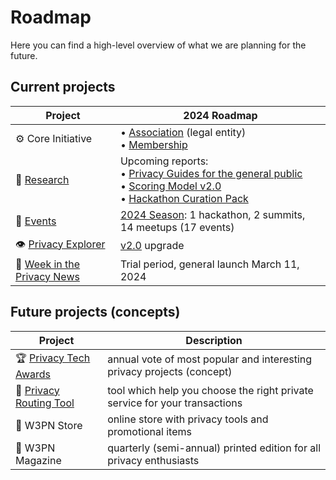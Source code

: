 # Roadmap

Here you can find a high-level overview of what we are planning for the future.

## Current projects

| Project | 2024 Roadmap |
| --- | --- |
| ⚙️ Core Initiative | • [Association](/association/) (legal entity)<br/> • [Membership](/membership/)
| 🔬 [Research](/research/) | Upcoming reports:<br/> • [Privacy Guides for the general public](https://github.com/web3privacy/grants/blob/main/README.md#-privacy-guides)<br/>• [Scoring Model v2.0](https://github.com/web3privacy/grants/blob/main/README.md#-privacy-beat)<br/>• [Hackathon Curation Pack](https://github.com/web3privacy/grants/blob/main/README.md#-hackathon-curation-pack) |
| 📅 [Events](/events/) | [2024 Season](/events/seasons/2024): 1 hackathon, 2 summits, 14 meetups (17 events) |
| 👁️ [Privacy Explorer](/projects/privacy-explorer) | [v2.0](/projects/privacy-explorer#milestones) upgrade |
| 📰 [Week in the Privacy News](/news/week-in-the-privacy) | Trial period, general launch March 11, 2024 |

## Future projects (concepts)

| Project | Description |
| --- | --- |
| 🏆 [Privacy Tech Awards](/projects/privacy-tech-awards) | annual vote of most popular and interesting privacy projects (concept) |
| 🔀 [Privacy Routing Tool](https://github.com/web3privacy/grants/blob/main/README.md#-privacy-checker-tool) | tool which help you choose the right private service for your transactions |
| 🛒 W3PN Store | online store with privacy tools and promotional items |
| 📔 W3PN Magazine | quarterly (semi-annual) printed edition for all privacy enthusiasts |